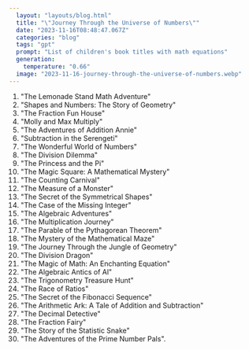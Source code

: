 ```yaml
---
  layout: "layouts/blog.html"
  title: "\"Journey Through the Universe of Numbers\""
  date: "2023-11-16T08:48:47.067Z"
  categories: "blog"
  tags: "gpt"
  prompt: "List of children's book titles with math equations"
  generation: 
    temperature: "0.66"
  image: "2023-11-16-journey-through-the-universe-of-numbers.webp"
---
```

1. "The Lemonade Stand Math Adventure"
2. "Shapes and Numbers: The Story of Geometry"
3. "The Fraction Fun House"
4. "Molly and Max Multiply"
5. "The Adventures of Addition Annie"
6. "Subtraction in the Serengeti"
7. "The Wonderful World of Numbers"
8. "The Division Dilemma"
9. "The Princess and the Pi"
10. "The Magic Square: A Mathematical Mystery"
11. "The Counting Carnival"
12. "The Measure of a Monster"
13. "The Secret of the Symmetrical Shapes"
14. "The Case of the Missing Integer"
15. "The Algebraic Adventures"
16. "The Multiplication Journey"
17. "The Parable of the Pythagorean Theorem"
18. "The Mystery of the Mathematical Maze"
19. "The Journey Through the Jungle of Geometry"
20. "The Division Dragon"
21. "The Magic of Math: An Enchanting Equation"
22. "The Algebraic Antics of Al"
23. "The Trigonometry Treasure Hunt"
24. "The Race of Ratios"
25. "The Secret of the Fibonacci Sequence"
26. "The Arithmetic Ark: A Tale of Addition and Subtraction"
27. "The Decimal Detective"
28. "The Fraction Fairy"
29. "The Story of the Statistic Snake"
30. "The Adventures of the Prime Number Pals".
